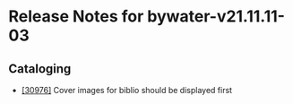 
# Release Notes for bywater-v21.11.11-03

## Cataloging

- [[30976]](http://bugs.koha-community.org/bugzilla3/show_bug.cgi?id=30976) Cover images for biblio should be displayed first


